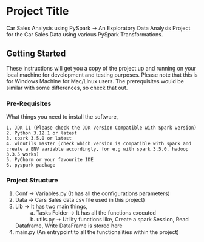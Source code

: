 # Project Title

Car Sales Analysis using PySpark -> An Exploratory Data Analysis Project for the Car Sales Data using various PySpark Transformations.

## Getting Started

These instructions will get you a copy of the project up and running on your local machine for development and testing purposes. Please note that this is for Windows Machine for Mac/Linux users. The prerequisites would be similar with some differences, so check that out.

### Pre-Requisites

What things you need to install the software,

```
1. JDK 11 (Please check the JDK Version Compatible with Spark version)
2. Python 3.12.1 or latest
3. spark 3.5.0 or latest
4. winutils master (check which version is compatible with spark and create a ENV variable accordingly, for e.g with spark 3.5.0, hadoop 3.3.5 works)
5. PyCharm or your favourite IDE
6. pyspark package
```

### Project Structure
1. Conf -> Variables.py (It has all the configurations parameters) </br>
2. Data -> Cars Sales data csv file used in this project) </br>
3. Lib  -> It has two main things, </br>
&nbsp;&nbsp;&nbsp;&nbsp;&nbsp;&nbsp;&nbsp;&nbsp;&nbsp;&nbsp;a. Tasks Folder -> It has all the functions executed </br>
&nbsp;&nbsp;&nbsp;&nbsp;&nbsp;&nbsp;&nbsp;&nbsp;&nbsp;&nbsp;b. utils.py -> Utility functions like, Create a spark Session, Read Dataframe, Write DataFrame is stored here </br>
5. main.py (An entrypoint to all the functionalities within the project)
